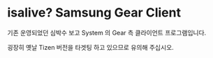 # isalive? Samsung Gear Client
기존 운영되었던 심박수 보고 System 의 Gear 측 클라이언트 프로그램입니다.

굉장히 옛날 Tizen 버전을 타겟팅 하고 있으므로 유의해 주십시오.

